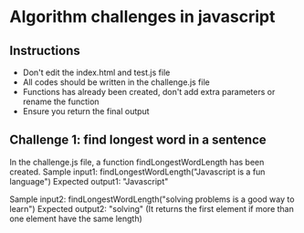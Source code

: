 # Algorithm challenges in javascript

## Instructions
 - Don't edit the index.html and test.js file
 - All codes should be written in the challenge.js file
 - Functions has already been created, don't add extra parameters or rename the function
 - Ensure you return the final output

## Challenge 1: find longest word in a sentence
In the challenge.js file, a function findLongestWordLength has been created.
Sample input1: findLongestWordLength("Javascript is a fun language")
Expected output1: "Javascript"

Sample input2: findLongestWordLength("solving problems is a good way to learn")
Expected output2: "solving" (It returns the first element if more than one element have the same length)
